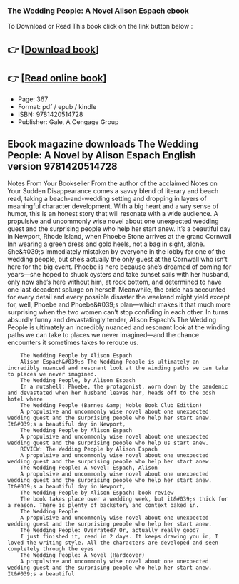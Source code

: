 ### The Wedding People: A Novel Alison Espach ebook

To Download or Read This book click on the link button below :

## 👉  [**[Download book](http://ebooksharez.info/download.php?group=book&from=github.com&id=721614&lnk=1079 "Download book")**]

## 👉  [**[Read online book](http://ebooksharez.info/download.php?group=book&from=github.com&id=721614&lnk=1079 "Read online book")**]


* Page: 367
* Format: pdf / epub / kindle
* ISBN: 9781420514728
* Publisher: Gale, A Cengage Group



## Ebook magazine downloads The Wedding People: A Novel by Alison Espach English version  9781420514728



Notes From Your Bookseller From the author of the acclaimed Notes on Your Sudden Disappearance comes a savvy blend of literary and beach read, taking a beach-and-wedding setting and dropping in layers of meaningful character development. With a big heart and a wry sense of humor, this is an honest story that will resonate with a wide audience. A propulsive and uncommonly wise novel about one unexpected wedding guest and the surprising people who help her start anew. It’s a beautiful day in Newport, Rhode Island, when Phoebe Stone arrives at the grand Cornwall Inn wearing a green dress and gold heels, not a bag in sight, alone. She&amp;#039;s immediately mistaken by everyone in the lobby for one of the wedding people, but she’s actually the only guest at the Cornwall who isn’t here for the big event. Phoebe is here because she’s dreamed of coming for years—she hoped to shuck oysters and take sunset sails with her husband, only now she’s here without him, at rock bottom, and determined to have one last decadent splurge on herself. Meanwhile, the bride has accounted for every detail and every possible disaster the weekend might yield except for, well, Phoebe and Phoebe&amp;#039;s plan—which makes it that much more surprising when the two women can’t stop confiding in each other. In turns absurdly funny and devastatingly tender, Alison Espach’s The Wedding People is ultimately an incredibly nuanced and resonant look at the winding paths we can take to places we never imagined—and the chance encounters it sometimes takes to reroute us.


        The Wedding People by Alison Espach
        Alison Espach&#039;s The Wedding People is ultimately an incredibly nuanced and resonant look at the winding paths we can take to places we never imagined.
        The Wedding People, by Alison Espach
        In a nutshell: Phoebe, the protagonist, worn down by the pandemic and devastated when her husband leaves her, heads off to the posh hotel where 
        The Wedding People (Barnes &amp; Noble Book Club Edition)
        A propulsive and uncommonly wise novel about one unexpected wedding guest and the surprising people who help her start anew. It&#039;s a beautiful day in Newport, 
        The Wedding People by Alison Espach
        A propulsive and uncommonly wise novel about one unexpected wedding guest and the surprising people who help us start anew.
        REVIEW: The Wedding People by Alison Espach
        A propulsive and uncommonly wise novel about one unexpected wedding guest and the surprising people who help her start anew.
        The Wedding People: A Novel: Espach, Alison
        A propulsive and uncommonly wise novel about one unexpected wedding guest and the surprising people who help her start anew. It&#039;s a beautiful day in Newport, 
        The Wedding People by Alison Espach: book review
        The book takes place over a wedding week, but it&#039;s thick for a reason. There is plenty of backstory and context baked in.
        The Wedding People
        A propulsive and uncommonly wise novel about one unexpected wedding guest and the surprising people who help her start anew.
        The Wedding People: Overrated? Or, actually really good?
        I just finished it, read in 2 days. It keeps drawing you in, I loved the writing style. All the characters are developed and seen completely through the eyes 
        The Wedding People: A Novel (Hardcover)
        A propulsive and uncommonly wise novel about one unexpected wedding guest and the surprising people who help her start anew. It&#039;s a beautiful 
    




